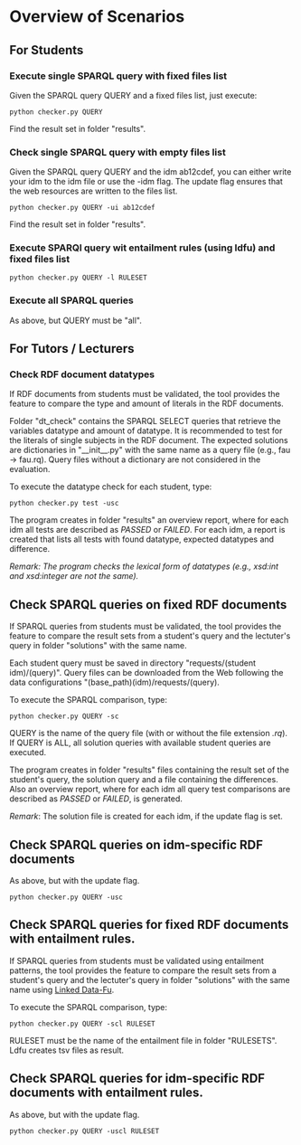 # Overview of Scenarios

## For Students

### Execute single SPARQL query with fixed files list
Given the SPARQL query QUERY and a fixed files list, just execute:
```shell
python checker.py QUERY
```
Find the result set in folder "results".

### Check single SPARQL query with empty files list
Given the SPARQL query QUERY and the idm ab12cdef, you can either write your idm to the idm file or use the -idm flag. The update flag ensures that the web resources are written to the files list.
```shell
python checker.py QUERY -ui ab12cdef
```
Find the result set in folder "results".

### Execute SPARQl query wit entailment rules (using ldfu) and fixed files list
 ```shell
python checker.py QUERY -l RULESET
```

### Execute all SPARQL queries
As above, but QUERY must be "all".

## For Tutors / Lecturers

### Check RDF document datatypes
If RDF documents from students must be validated, the tool provides the feature to compare the type and amount of literals in the RDF documents.

Folder "dt_check" contains the SPARQL SELECT queries that retrieve the variables datatype and amount of datatype. It is recommended to test for the literals of single subjects in the RDF document. The expected solutions are dictionaries in "\_\_init\_\_.py" with the same name as a query file (e.g., fau -> fau.rq). Query files without a dictionary are not considered in the evaluation.

To execute the datatype check for each student, type:
```shell
python checker.py test -usc
```
The program creates in folder "results" an overview report, where for each idm all tests are described as _PASSED_ or _FAILED_. For each idm, a report is created that lists all tests with found datatype, expected datatypes and difference.

_Remark: The program checks the lexical form of datatypes (e.g., xsd:int and xsd:integer are not the same)._


## Check SPARQL queries on fixed RDF documents
If SPARQL queries from students must be validated, the tool provides the feature to compare the result sets from a student's query and the lectuter's query in folder "solutions" with the same name.

Each student query must be saved in directory "requests/(student idm)/(query)". Query files can be downloaded from the Web following the data configurations "(base_path)(idm)/requests/(query).

To execute the SPARQL comparison, type:
```shell
python checker.py QUERY -sc
```
QUERY is the name of the query file (with or without the file extension _.rq_). If QUERY is ALL, all solution queries with available student queries are executed.

The program creates in folder "results" files containing the result set of the student's query, the solution query and a file containing the differences. Also an overview report, where for each idm all query test comparisons are described as _PASSED_ or _FAILED_, is generated.

_Remark_: The solution file is created for each idm, if the update flag is set.

## Check SPARQL queries on idm-specific RDF documents
As above, but with the update flag.
```shell
python checker.py QUERY -usc
```

## Check SPARQL queries for fixed RDF documents with entailment rules.
If SPARQL queries from students must be validated using entailment patterns, the tool provides the feature to compare the result sets from a student's query and the lectuter's query in folder "solutions" with the same name using [Linked Data-Fu](https://linked-data-fu.github.io/).

To execute the SPARQL comparison, type:
```shell
python checker.py QUERY -scl RULESET
```
RULESET must be the name of the entailment file in folder "RULESETS".
Ldfu creates tsv files as result.

## Check SPARQL queries for idm-specific RDF documents with entailment rules.
As above, but with the update flag.
```shell
python checker.py QUERY -uscl RULESET
```